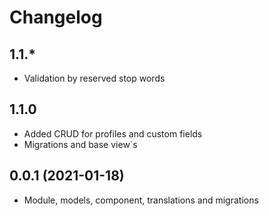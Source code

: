 Changelog
=========
 
## 1.1.*
 * Validation by reserved stop words
 
## 1.1.0
 * Added CRUD for profiles and custom fields
 * Migrations and base view`s
 
## 0.0.1 (2021-01-18)
 * Module, models, component, translations and migrations